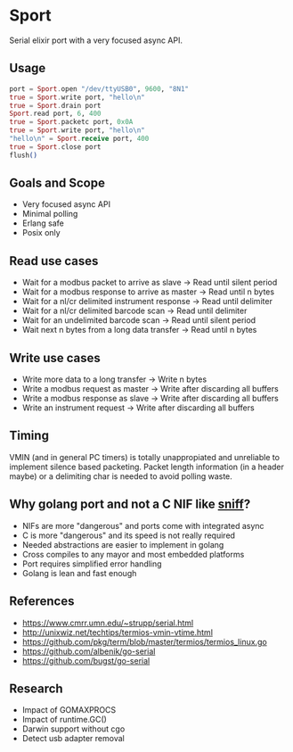 # Sport

Serial elixir port with a very focused async API.

## Usage

```elixir
port = Sport.open "/dev/ttyUSB0", 9600, "8N1"
true = Sport.write port, "hello\n"
true = Sport.drain port
Sport.read port, 6, 400
true = Sport.packetc port, 0x0A
true = Sport.write port, "hello\n"
"hello\n" = Sport.receive port, 400
true = Sport.close port
flush()
```

## Goals and Scope

- Very focused async API
- Minimal polling
- Erlang safe
- Posix only

##  Read use cases

- Wait for a modbus packet to arrive as slave -> Read until silent period
- Wait for a modbus response to arrive as master -> Read until n bytes
- Wait for a nl/cr delimited instrument response -> Read until delimiter
- Wait for a nl/cr delimited barcode scan -> Read until delimiter
- Wait for an undelimited barcode scan -> Read until silent period
- Wait next n bytes from a long data transfer -> Read until n bytes

## Write use cases

- Write more data to a long transfer -> Write n bytes
- Write a modbus request as master -> Write after discarding all buffers
- Write a modbus response as slave -> Write after discarding all buffers
- Write an instrument request -> Write after discarding all buffers

## Timing

VMIN (and in general PC timers) is totally unappropiated and unreliable to implement silence based packeting. Packet length information (in a header maybe) or a delimiting char is needed to avoid polling waste.

## Why golang port and not a C NIF like [sniff](https://github.com/samuelventura/sniff)?

- NIFs are more "dangerous" and ports come with integrated async 
- C is more "dangerous" and its speed is not really required
- Needed abstractions are easier to implement in golang
- Cross compiles to any mayor and most embedded platforms
- Port requires simplified error handling
- Golang is lean and fast enough

## References

- https://www.cmrr.umn.edu/~strupp/serial.html
- http://unixwiz.net/techtips/termios-vmin-vtime.html
- https://github.com/pkg/term/blob/master/termios/termios_linux.go
- https://github.com/albenik/go-serial
- https://github.com/bugst/go-serial

## Research

- Impact of GOMAXPROCS
- Impact of runtime.GC()
- Darwin support without cgo
- Detect usb adapter removal
